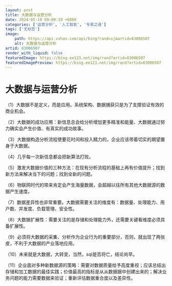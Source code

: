 ```yaml
---
layout: post
title: 大数据与运营分析
date: 2024-05-10 09:09:19 +0800
categories: ['运营分析', '人工智能', '专家之道']
tags: ['无标签']
image:
    path: https://api.vvhan.com/api/bing?rand=sj&artid=83006507
    alt: 大数据与运营分析
artid: 83006507
render_with_liquid: false
featuredImage: https://bing.ee123.net/img/rand?artid=83006507
featuredImagePreview: https://bing.ee123.net/img/rand?artid=83006507
---
```


# 大数据与运营分析

（1）大数据不是定义，而是应用。系统架构、数据捕获只是为了支撑验证有效的商业机会。

（2）大数据的成功应用：新信息总会给分析增加更多精准和能量、大数据通过努力确实会产生价值、有真实的成功故事。

（3）大数据构造分析流程使要花时间和投入精力的，企业应该带着切实的期望置身于大数据。

（4）几乎每一次新信息都会把新算法打败。

（5）激发大数据价值的三种方法：在现有分析流程的基础上再有价值提升；找到新方法来解决当下的问题；找到全新的问题。

（6）物联网时代的带来肯定会产生海量数据，会超越以往所有其他大数据源的数据产生速度。

（7）数据差异性也非常重要。大数据需要关注的维度有：数据量、处理能力、用户数、并发度、负载管理、安全性。

（8）大数据扩展性：需要关注的是存储和处理能力外，还需要关键看维度必须具备扩展性。

（9）必须将大数据的采集、分析作为企业行为的重要部分，否则，就出现了两张皮，不利于大数据的产业落地应用。

（10）未来就是大数据，大转变，当然，sql是否将亡，结论尚早。

（11）企业面对多种新数据源的策略：需要对数据质量给予高度重视；应该总结出存储和加工数据的最佳实践；价值最高的指标是从从数据据中创建出来的；解决业务问题的能力需要数据来验证；重新评估数据重合度以及差异性。